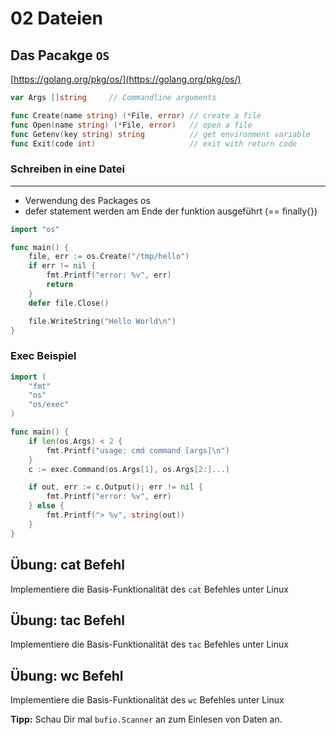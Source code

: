 
# 02 Dateien

## Das Pacakge `OS`
[https://golang.org/pkg/os/](https://golang.org/pkg/os/)
```go
var Args []string     // Commandline arguments

func Create(name string) (*File, error) // create a file
func Open(name string) (*File, error)   // open a file
func Getenv(key string) string          // get environment variable
func Exit(code int)                     // exit with return code
```

### Schreiben in eine Datei
------------------------------
* Verwendung des Packages os
* defer statement werden am Ende der funktion ausgeführt (== finally{})

```go
import "os"

func main() {
	file, err := os.Create("/tmp/hello")
	if err != nil {
		fmt.Printf("error: %v", err)
		return
	}
	defer file.Close()

	file.WriteString("Hello World\n")
}
```

### Exec Beispiel
```go
import (
	"fmt"
	"os"
	"os/exec"
)

func main() {
	if len(os.Args) < 2 {
		fmt.Printf("usage: cmd command [args]\n")
	}
	c := exec.Command(os.Args[1], os.Args[2:]...)

	if out, err := c.Output(); err != nil {
		fmt.Printf("error: %v", err)
	} else {
		fmt.Printf("> %v", string(out))
	}
}
```

## Übung: cat Befehl
Implementiere die Basis-Funktionalität des `cat` Befehles unter Linux

## Übung: tac Befehl
Implementiere die Basis-Funktionalität des `tac` Befehles unter Linux

## Übung: wc Befehl
Implementiere die Basis-Funktionalität des `wc` Befehles unter Linux

__Tipp:__ Schau Dir mal `bufio.Scanner` an zum Einlesen von Daten an.

